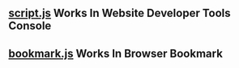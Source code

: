 ## [script.js](https://github.com/Sho3laIsHere/Hackerone-Unlimited-Reports-Programs-Collector/blob/main/script.js) Works In Website Developer Tools Console
## [bookmark.js](https://github.com/Sho3laIsHere/Hackerone-Unlimited-Reports-Programs-Collector/blob/main/bookmark.js) Works In Browser Bookmark
